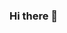 ### Hi there 👋

<!--
**ogzcode/ogzCode** is a ✨ _special_ ✨ repository because its `README.md` (this file) appears on your GitHub profile.

Here are some ideas to get you started:

- 🔭 I’m currently working on Front-end Web development
- 🌱 I’m currently learning Javascript
- 👯 I’m looking to collaborate on ...
- 🤔 I’m looking for help with ...
- 💬 Ask me about ...
- 📫 How to reach me: ![Tweeting](https://img.shields.io/twitter/url/http/shields.io.svg?style=social)
- 😄 Pronouns: ...
- ⚡ Fun fact: ...
